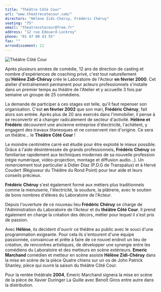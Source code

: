 ```yaml
---
title: "Théâtre Côté Cour"
url: "www.theatrecotecour.com/"
directors: "Hélène Zidi-Chéruy, Frédéric Chéruy"
seating: "75"
email: "theatrecotecour@free.fr"
address: "12 rue Edouard-Lockroy"
phone: "01 47 00 43 55"
fax: ""
arrondissement: 11
---
```


![Théâtre Côté Cour](../images/11eme/theatre-cote-cour/theatre-cote-cour-1.jpg)

Après plusieurs années de comédie, 12 ans de direction de casting et nombre d'expériences de coaching privé, c'est tout naturellement qu'**Hélène Zidi-Chéruy** crée le Laboratoire de l'Acteur **en février 2000**. Cet atelier d'entraînement permanent pour acteurs professionnels s'installe dans un premier temps au théâtre de l'Atelier et y accueille 3 fois par semaine un groupe de 25 comédiens.

La demande de participer à ces stages est telle, qu'il faut repenser son organisation. C'est **en février 2002** que son mari, **Frédéric Chéruy**, fait alors son entrée. Après plus de 20 ans exercés dans l'immobilier, il pense à se reconvertir et à changer radicalement de secteur d'activité. **Hélène et Frédéric** découvrent une ancienne entreprise d'électricité, l'achètent, y engagent des travaux titanesques et ne conservent rien d'origine. Ce sera un théâtre... le **Théâtre Côté Cour** !

Le moindre centimètre carré est étudié pour être exploité le mieux possible. Grâce à l'aide désintéressée de grands professionnels, **Frédéric Chéruy** se familiarise rapidement aux techniques modernes de sa nouvelle profession (régie numérique, vidéo-projection, montage et diffusion audio...). Un remerciement tout particulier à Didier Diaz (P.D.G de Transpalux) et à Hervé Coudert (Régisseur du Théâtre du Rond Point) pour leur aide et leurs conseils précieux.

**Frédéric Chéruy** s'est également formé aux métiers plus traditionnels comme la menuiserie, l'électricité, la soudure, la plâtrerie, avec le soutien de bons nombres d'élèves du Laboratoire de l'Acteur. 

Depuis l'ouverture de ce nouveau lieu **Frédéric Chéruy** se charge de l'Administration du Laboratoire de l'Acteur et du **théâtre Côté Cour**. Il prend également en charge la création des décors, métier pour lequel il s'est pris de passion.

Avec **Hélène**, ils décident d'ouvrir ce théâtre au public avec le souci d'une programmation exigeante. Pour cela ils s'entourent d'une équipe passionnée, convaincue et prête à faire de ce nouvel endroit un lieu de création, de rencontres artistiques, de développer une synergie entre les comédiens du Laboratoire et des metteurs en scène extérieurs.
**Emeric Marchand** comédien et metteur en scène assiste **Hélène Zidi-Chéruy** dans la mise en scène de la pièce Quatre chiens sur un os de John Patrick Shanley, pièce qui ouvre la saison du théâtre Côté Cour. 

Pour la rentée théâtrale **2004**, Emeric Marchand signera la mise en scène de la pièce de Xavier Duringer La Quille avec Benoît Giros entre autre dans la distribution.
